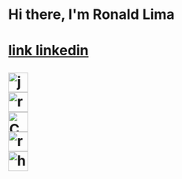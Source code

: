 <h1>Hi there, I'm Ronald Lima<h1>

<!-- entre [] texto que vai aparecer, entre() link e descricao-->
[link linkedin](https://www.linkedin.com/in/ronald-limaa "My Linkedin")

<div>
<img width="40px" alt="js" src="https://upload.wikimedia.org/wikipedia/commons/thumb/9/99/Unofficial_JavaScript_logo_2.svg/1200px-Unofficial_JavaScript_logo_2.svg.png">
</div>

<div>
<img width="40px" alt="react" src="https://upload.wikimedia.org/wikipedia/commons/thumb/a/a7/React-icon.svg/1280px-React-icon.svg.png">
</div>

<div>
<img width="40px" alt="Css3" src="https://miro.medium.com/max/280/1*xfJlmNB_-rAJAJzBNKanlQ.jpeg">
</div>

<div>
<img width="40px" alt="redux" src="https://img2.gratispng.com/20181122/fzo/kisspng-redux-react-javascript-library-application-softwar-egghead-intro-to-redux-5bf74afc404894.3460027115429332442633.jpg">
</div>

<div>
<img width="40px" alt="html5" src="https://upload.wikimedia.org/wikipedia/commons/6/61/HTML5_logo_and_wordmark.svg">
</div>


<!--
nao consegui editar o tamanho da imagem
 js:
![alt text width](https://upload.wikimedia.org/wikipedia/commons/thumb/9/99/Unofficial_JavaScript_logo_2.svg/1200px-Unofficial_JavaScript_logo_2.svg.png "js" "40px") -->
<!--
**ronaldazevedolima/ronaldazevedolima** is a ✨ _special_ ✨ repository because its `README.md` (this file) appears on your GitHub profile.

Here are some ideas to get you started:

- 🔭 I’m currently working on ...
- 🌱 I’m currently learning ...
- 👯 I’m looking to collaborate on ...
- 🤔 I’m looking for help with ...
- 💬 Ask me about ...
- 📫 How to reach me: ...
- 😄 Pronouns: ...
- ⚡ Fun fact: ...
-->
